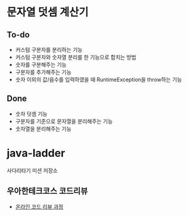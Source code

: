 # 문자열 덧셈 계산기
## To-do
   * 커스텀 구분자를 분리하는 기능
   * 커스텀 구분자와 숫자열 분리를 한 기능으로 합치는 방법
   * 숫자를 구분해주는 기능
   * 구분자를 추가해주는 기능
   * 숫자 이외의 값/음수를 입력하였을 때 RuntimeException을 throw하는 기능 
## Done
   * 숫자 덧셈 기능
   * 구분자를 기준으로 문자열을 분리해주는 기능
   * 숫자열을 분리해주는 기능
# java-ladder
사다리타기 미션 저장소

## 우아한테크코스 코드리뷰
* [온라인 코드 리뷰 과정](https://github.com/woowacourse/woowacourse-docs/blob/master/maincourse/README.md)